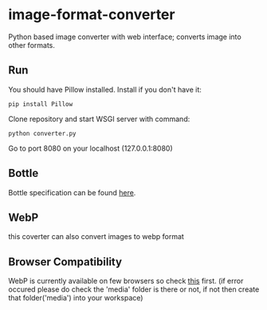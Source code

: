 # image-format-converter
Python based image converter with web interface; converts image into other formats.   

## Run
You should have Pillow installed. Install if you don't have it:

`pip install Pillow`


Clone repository and start WSGI server with command:

`python converter.py`

Go to port 8080 on your localhost (127.0.0.1:8080)


## Bottle 
Bottle specification can be found [here](http://bottlepy.org/docs/dev/).

## WebP
this coverter can also convert images to webp format
## Browser Compatibility
WebP is currently available on few browsers so check [this](https://caniuse.com/#feat=webp) first. 
(if error occured please do check the 'media' folder is there or not, if not then create that folder('media') into your workspace)


